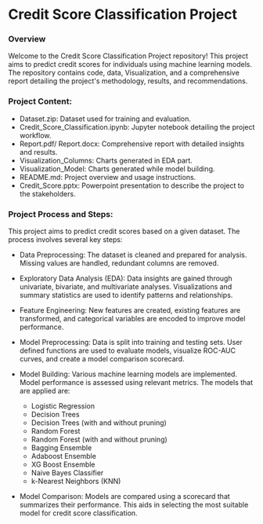 # Credit Score Classification Project

### Overview
Welcome to the Credit Score Classification Project repository! This project aims to predict credit scores for individuals using machine learning models. The repository contains code, data, Visualization, and a comprehensive report detailing the project's methodology, results, and recommendations.

### Project Content:
* Dataset.zip: Dataset used for training and evaluation.
* Credit_Score_Classification.ipynb: Jupyter notebook detailing the project workflow.
* Report.pdf/ Report.docx: Comprehensive report with detailed insights and results.
* Visualization_Columns: Charts generated in EDA part.
* Visualization_Model: Charts generated while model building.
* README.md: Project overview and usage instructions.
* Credit_Score.pptx: Powerpoint presentation to describe the project to the stakeholders.

### Project Process and Steps:
This project aims to predict credit scores based on a given dataset. The process involves several key steps:

* Data Preprocessing: The dataset is cleaned and prepared for analysis. Missing values are handled, redundant columns are removed.

* Exploratory Data Analysis (EDA): Data insights are gained through univariate, bivariate, and multivariate analyses. Visualizations and summary statistics are used to identify patterns and relationships.

* Feature Engineering: New features are created, existing features are transformed, and categorical variables are encoded to improve model performance.

* Model Preprocessing: Data is split into training and testing sets. User defined functions are used to evaluate models, visualize ROC-AUC curves, and create a model comparison scorecard.

* Model Building: Various machine learning models are implemented. Model performance is assessed using relevant metrics. The models that are applied are:
  -	Logistic Regression
  - Decision Trees
  - Decision Trees (with and without pruning)
  -	Random Forest
  -	Random Forest (with and without pruning)
  -	Bagging Ensemble
  -	Adaboost Ensemble
  -	XG Boost Ensemble
  -	Naive Bayes Classifier
  -	k-Nearest Neighbors (KNN)

* Model Comparison: Models are compared using a scorecard that summarizes their performance. This aids in selecting the most suitable model for credit score classification.
